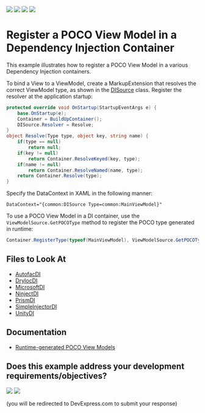 <!-- default badges list -->
![](https://img.shields.io/endpoint?url=https://codecentral.devexpress.com/api/v1/VersionRange/387753046/20.2.2%2B)
[![](https://img.shields.io/badge/Open_in_DevExpress_Support_Center-FF7200?style=flat-square&logo=DevExpress&logoColor=white)](https://supportcenter.devexpress.com/ticket/details/T1038807)
[![](https://img.shields.io/badge/📖_How_to_use_DevExpress_Examples-e9f6fc?style=flat-square)](https://docs.devexpress.com/GeneralInformation/403183)
[![](https://img.shields.io/badge/💬_Leave_Feedback-feecdd?style=flat-square)](#does-this-example-address-your-development-requirementsobjectives)
<!-- default badges end -->

# Register a POCO View Model in a Dependency Injection Container

This example illustrates how to register a POCO View Model in a various Dependency Injection containers.

To bind a View to a ViewModel, create a MarkupExtension that resolves the correct ViewModel type, as shown in the [DISource](./CS/Common/DISource.cs) class. Register the resolver at the application startup:

``` c#
protected override void OnStartup(StartupEventArgs e) {
    base.OnStartup(e);
    Container = BuildUpContainer();
    DISource.Resolver = Resolve;
}
object Resolve(Type type, object key, string name) {
    if(type == null)
        return null;
    if(key != null)
        return Container.ResolveKeyed(key, type);
    if(name != null)
        return Container.ResolveNamed(name, type);
    return Container.Resolve(type);
}
```

Specify the DataContext in XAML in the following manner:

```
DataContext="{common:DISource Type=common:MainViewModel}"
```

To use a POCO View Model in a DI container, use the `ViewModelSource.GetPOCOType` method to register the POCO type generated in runtime:

``` c# 
Container.RegisterType(typeof(MainViewModel), ViewModelSource.GetPOCOType(typeof(MainViewModel)));
```


<!-- default file list -->
## Files to Look At

* [AutofacDI](./CS/AutofacDI/App.xaml.cs)
* [DryIocDI](./CS/DryIocDI/App.xaml.cs)
* [MicrosoftDI](./CS/MicrosoftDI/App.xaml.cs)
* [NinjectDI](./CS/NinjectDI/App.xaml.cs)
* [PrismDI](./CS/PrismDI/App.xaml.cs)
* [SimpleInjectorDI](./CS/SimpleInjectorDI/App.xaml.cs)
* [UnityDI](./CS/UnityDI/App.xaml.cs)
<!-- default file list end -->

## Documentation
* [Runtime-generated POCO View Models](https://docs.devexpress.com/WPF/17352/mvvm-framework/viewmodels/runtime-generated-poco-viewmodels)
<!-- feedback -->
## Does this example address your development requirements/objectives?

[<img src="https://www.devexpress.com/support/examples/i/yes-button.svg"/>](https://www.devexpress.com/support/examples/survey.xml?utm_source=github&utm_campaign=wpf-mvvm-framework-register-poco-type-in-dependency-injection-container&~~~was_helpful=yes) [<img src="https://www.devexpress.com/support/examples/i/no-button.svg"/>](https://www.devexpress.com/support/examples/survey.xml?utm_source=github&utm_campaign=wpf-mvvm-framework-register-poco-type-in-dependency-injection-container&~~~was_helpful=no)

(you will be redirected to DevExpress.com to submit your response)
<!-- feedback end -->
